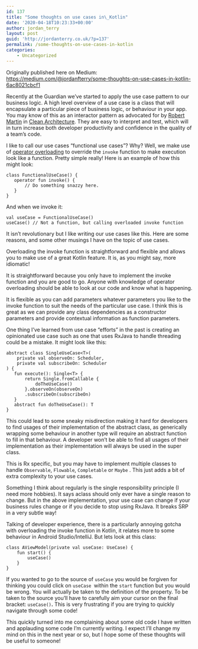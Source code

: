 ```yaml
---
id: 137
title: "Some thoughts on use cases in\_Kotlin"
date: '2020-04-18T10:23:33+00:00'
author: jordan_terry
layout: post
guid: 'http://jordanterry.co.uk/?p=137'
permalink: /some-thoughts-on-use-cases-in-kotlin
categories:
    - Uncategorized
---
```


Originally published here on Medium: <https://medium.com/@jordanfterry/some-thoughts-on-use-cases-in-kotlin-6ac8021cbcf1>

Recently at the Guardian we’ve started to apply the use case pattern to our business logic. A high level overview of a use case is a class that will encapsulate a particular piece of business logic, or behaviour in your app. You may know of this as an interactor pattern as advocated for by [Robert Martin](https://blog.cleancoder.com/) in [Clean Architecture](https://www.amazon.com/Clean-Architecture-Craftsmans-Software-Structure/dp/0134494164). They are easy to interpret and test, which will in turn increase both developer productivity and confidence in the quality of a team’s code.

I like to call our use cases “functional use cases”? Why? Well, we make use of [operator overloading](https://kotlinlang.org/docs/reference/operator-overloading.html) to override the `invoke` function to make execution look like a function. Pretty simple really! Here is an example of how this might look:

```
class FunctionalUseCase() {
   operator fun invoke() {
       // Do something snazzy here.
   }
}
```

And when we invoke it:

```
val useCase = FunctionalUseCase()
useCase() // Not a function, but calling overloaded invoke function
```

It isn’t revolutionary but I like writing our use cases like this. Here are some reasons, and some other musings I have on the topic of use cases.

Overloading the invoke function is straightforward and flexible and allows you to make use of a great Kotlin feature. It is, as you might say, more idiomatic!

It is straightforward because you only have to implement the invoke function and you are good to go. Anyone with knowledge of operator overloading should be able to look at our code and know what is happening.

It is flexible as you can add parameters whatever parameters you like to the invoke function to suit the needs of the particular use case. I think this is great as we can provide any class dependencies as a constructor parameters and provide contextual information as function parameters.

One thing I’ve learned from use case “efforts” in the past is creating an opinionated use case such as one that uses RxJava to handle threading could be a mistake. It might look like this:

```
abstract class SingleUseCase<T>(
    private val observeOn: Scheduler,
    private val subscribeOn: Scheduler
) {
   fun execute(): Single<T> {
       return Single.fromCallable {
           doTheUseCase()
       }.observeOn(observeOn)
       .subscribeOn(subscribeOn)
   }
   abstract fun doTheUseCase(): T
}
```

This could lead to some sneaky misdirection making it hard for developers to find usages of their implementation of the abstract class, as generically wrapping some behaviour in another type will require an abstract function to fill in that behaviour. A developer won’t be able to find all usages of their implementation as their implementation will always be used in the super class.

This is Rx specific, but you may have to implement multiple classes to handle `Observable`, `Flowable`, `Completable` or `Maybe` . This just adds a bit of extra complexity to your use cases.

Something I think about regularly is the single responsibility principle (I need more hobbies). It says aclass should only ever have a single reason to change. But in the above implementation, your use case can change if your business rules change or if you decide to stop using RxJava. It breaks SRP in a very subtle way!

Talking of developer experience, there is a particularly annoying gotcha with overloading the invoke function in Kotlin, it relates more to some behaviour in Android Studio/IntelliJ. But lets look at this class:

```
class AViewModel(private val useCase: UseCase) {
    fun start() {
        useCase()
    }
}
```

If you wanted to go to the source of `useCase` you would be forgiven for thinking you could click on `useCase `within the `start` function but you would be wrong. You will actually be taken to the definition of the property. To be taken to the source you’ll have to carefully aim your cursor on the final bracket: `useCase()`**.** This is very frustrating if you are trying to quickly navigate through some code!

This quickly turned into me complaining about some old code I have written and applauding some code I’m currently writing. I expect I’ll change my mind on this in the next year or so, but I hope some of these thoughts will be useful to someone!
